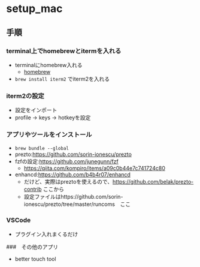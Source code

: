 # setup_mac

## 手順

### terminal上でhomebrewとitermを入れる

* terminalにhomebrew入れる
  * [homebrew](https://brew.sh/)
* `brew install iterm2` でiterm2を入れる

### iterm2の設定

* 設定をインポート
* profile -> keys -> hotkeyを設定

### アプリやツールをインストール

* `brew bundle --global`
* prezto:https://github.com/sorin-ionescu/prezto
* fzfの設定:https://github.com/junegunn/fzf
  * https://qiita.com/kompiro/items/a09c0b44e7c741724c80
* enhancd:https://github.com/b4b4r07/enhancd
  * だけど、実際はpreztoを使えるので、https://github.com/belak/prezto-contrib ここから
  * 設定ファイルはhttps://github.com/sorin-ionescu/prezto/tree/master/runcoms　ここ

### VSCode

* プラグイン入れまくるだけ

###　その他のアプリ

* better touch tool

